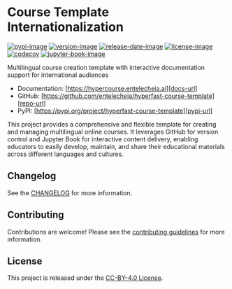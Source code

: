 # Course Template Internationalization

[![pypi-image]][pypi-url]
[![version-image]][release-url]
[![release-date-image]][release-url]
[![license-image]][license-url]
[![codecov][codecov-image]][codecov-url]
[![jupyter-book-image]][docs-url]

<!-- Links: -->
[codecov-image]: https://codecov.io/gh/entelecheia/hyperfast-course-template/branch/main/graph/badge.svg?token=c9wCeiRNH7
[codecov-url]: https://codecov.io/gh/entelecheia/hyperfast-course-template
[pypi-image]: https://img.shields.io/pypi/v/hyperfast-course-template
[license-image]: https://img.shields.io/github/license/entelecheia/hyperfast-course-template
[license-url]: https://github.com/entelecheia/hyperfast-course-template/blob/main/LICENSE
[version-image]: https://img.shields.io/github/v/release/entelecheia/hyperfast-course-template?sort=semver
[release-date-image]: https://img.shields.io/github/release-date/entelecheia/hyperfast-course-template
[release-url]: https://github.com/entelecheia/hyperfast-course-template/releases
[jupyter-book-image]: https://jupyterbook.org/en/stable/_images/badge.svg

[repo-url]: https://github.com/entelecheia/hyperfast-course-template
[pypi-url]: https://pypi.org/project/hyperfast-course-template
[docs-url]: https://hypercourse.entelecheia.ai
[changelog]: https://github.com/entelecheia/hyperfast-course-template/blob/main/CHANGELOG.md
[contributing guidelines]: https://github.com/entelecheia/hyperfast-course-template/blob/main/CONTRIBUTING.md
<!-- Links: -->

Multilingual course creation template with interactive documentation support for international audiences

- Documentation: [https://hypercourse.entelecheia.ai][docs-url]
- GitHub: [https://github.com/entelecheia/hyperfast-course-template][repo-url]
- PyPI: [https://pypi.org/project/hyperfast-course-template][pypi-url]

This project provides a comprehensive and flexible template for creating and managing multilingual online courses. It leverages GitHub for version control and Jupyter Book for interactive content delivery, enabling educators to easily develop, maintain, and share their educational materials across different languages and cultures.

## Changelog

See the [CHANGELOG] for more information.

## Contributing

Contributions are welcome! Please see the [contributing guidelines] for more information.

## License

This project is released under the [CC-BY-4.0 License][license-url].
